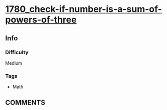 # [1780_check-if-number-is-a-sum-of-powers-of-three](https://leetcode.com/problems/check-if-number-is-a-sum-of-powers-of-three/)

## Info

### Difficulty

Medium

### Tags

- Math

## __COMMENTS__

> 
